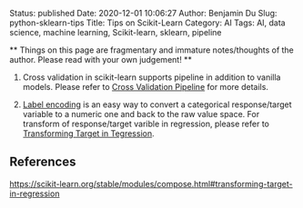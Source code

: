 Status: published
Date: 2020-12-01 10:06:27
Author: Benjamin Du
Slug: python-sklearn-tips
Title: Tips on Scikit-Learn
Category: AI
Tags: AI, data science, machine learning, Scikit-learn, sklearn, pipeline

**
Things on this page are fragmentary and immature notes/thoughts of the author.
Please read with your own judgement!
**

1. Cross validation in scikit-learn supports pipeline in addition to vanilla models.
    Please refer to 
    [Cross Validation Pipeline](https://chrisalbon.com/machine_learning/model_evaluation/cross_validation_pipeline/)
    for more details.

3. [Label encoding](https://scikit-learn.org/stable/modules/preprocessing_targets.html#label-encoding)
    is an easy way to convert a categorical response/target variable to a numeric one and back to the raw value space.
    For transform of response/target varible in regression,
    please refer to [Transforming Target in Tegression](https://scikit-learn.org/stable/modules/compose.html#transforming-target-in-regression).

## References

https://scikit-learn.org/stable/modules/compose.html#transforming-target-in-regression
